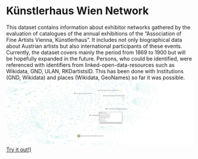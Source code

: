 # Künstlerhaus Wien Network
 This dataset contains information about exhibitor networks gathered by the evaluation of catalogues of the annual exhibitions of the “Association of Fine Artists Vienna, Künstlerhaus”. It includes not only biographical data about Austrian artists but also international participants of these events. Currently, the dataset covers mainly the period from 1869 to 1900 but will be hopefully expanded in the future. Persons, who could be identified, were referenced with identifiers from linked-open-data-resources such as Wikidata, GND, ULAN, RKDartistsID. This has been done with Institutions (GND, Wikidata) and places (Wikidata, GeoNames) so far it was possible.
![image of network node](https://github.com/m-kaiser/Kuenstlerhaus-Wien-Network/blob/694d4c3e5e428131c8ed6174b95470f18bfa13fc/Graph%20File/kuenstlerhaus_wien_network_image1.png)
[Try it out!)](https://ouestware.gitlab.io/retina/beta/#/graph/?url=https%3A%2F%2Fgist.githubusercontent.com%2Fm-kaiser%2F84b61d661c3e356936732ec97774ccbc%2Fraw%2F5393d9c32383d5399f4019b0cc1d050614441718%2Fkuenstlerhaus_network_fin.gexf&ca[]=g&ca[]=t&ca[]=i-s&ca[]=o-s&ca[]=de-s&fa[]=pd&fa[]=pb&fa[]=de-n&fa[]=dad&fa[]=dab&st[]=t&st[]=g&st[]=pb&st[]=dab&st[]=pd&st[]=dad&st[]=wd&st[]=wp&ec=o)
